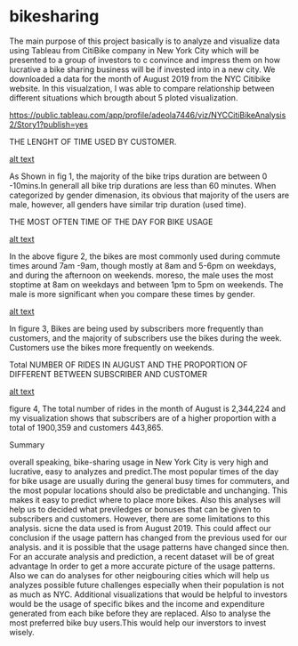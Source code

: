 # bikesharing
The main  purpose of this project basically  is to  analyze and visualize data using Tableau from CitiBike company in New York City which will be presented to a group of investors to c convince and impress them on how lucrative a bike sharing business will be if invested into in a new city. We downloaded a data for the month of August 2019  from the NYC Citibike website. In this visualzation, I was able to compare relationship between different situations which brougth about 5 ploted visualization.

https://public.tableau.com/app/profile/adeola7446/viz/NYCCitiBikeAnalysis2/Story1?publish=yes

THE LENGHT OF TIME USED BY CUSTOMER.

[alt text](https://github.com/DeloxyAdeola/bikesharing/blob/main/fig%201.png) 

As Shown in fig 1, the majority of the bike trips duration are between 0 -10mins.In generall all bike trip durations are less than 60 minutes. When categorized by gender dimenasion, its obvious that majority of the users are male, however, all genders have similar trip duration (used time). 

THE MOST OFTEN TIME OF THE DAY FOR BIKE USAGE

[alt text](https://github.com/DeloxyAdeola/bikesharing/blob/main/fig%202.png) 

In the above figure 2, the bikes are most commonly used during commute times around 7am -9am, though mostly at 8am and 5-6pm on weekdays, and during the afternoon on weekends. moreso, the male uses the most stoptime at 8am on weekdays and between 1pm to 5pm on weekends. The male is more significant when you compare these times by gender. 

[alt text](https://github.com/DeloxyAdeola/bikesharing/blob/main/fig%203.png) 

In figure 3, Bikes are being used by subscribers  more frequently than customers, and the majority of subscribers use the bikes during the week. Customers use the bikes more frequently on weekends.


Total NUMBER OF RIDES IN AUGUST AND THE PROPORTION OF DIFFERENT BETWEEN SUBSCRIBER AND CUSTOMER 

[alt text](https://github.com/DeloxyAdeola/bikesharing/blob/main/FIG%204.png) 


figure 4, The total number of rides in the month of August is 2,344,224 and my visualization shows that subscribers are of a higher proportion with a total of 1900,359 and customers 443,865.  

Summary

overall speaking, bike-sharing usage in New York City is very high and lucrative, easy to analyzes and predict.The most popular times of the day for bike usage are usually during the general busy times for commuters, and the most popular locations should also be predictable and unchanging. This makes it easy to predict where to place more bikes. Also this analyses will help us to decided what previledges or bonuses that can be given to subscribers and customers.  However, there are some limitations to this analysis. sicne the data used is from August 2019. This could affect our conclusion if the usage pattern has changed from the previous used for our analysis. and it is possible that the usage patterns have changed since then. For an accurate analysis and prediction, a recent dataset will be of great advantage In order to get a more accurate picture of the usage patterns. Also we can do analyses for other neigbouring cities which will help us analyzes possible future challenges especially when their population is not as much as NYC. Additional visualizations that would be helpful to investors would be the usage of specific bikes and the income and expenditure generated from each bike before they are replaced. Also to analyse the most preferred bike buy users.This would help our inverstors to invest wisely. 
